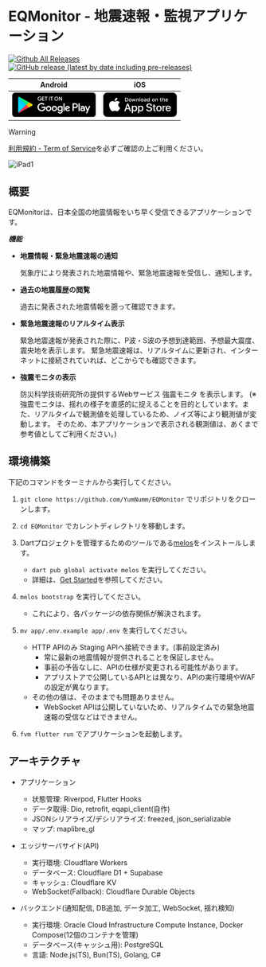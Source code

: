 # EQMonitor - 地震速報・監視アプリケーション

[![Github All Releases](https://img.shields.io/github/downloads/EQMonitor/EQMonitor/total.svg)](https://github.com/EQMonitor/EQMonitor/tags)
[![GitHub release (latest by date including pre-releases)](https://img.shields.io/github/v/release/EQMonitor/EQMonitor?color=blue&include_prereleases&label=Release)](https://github.com/EQMonitor/EQMonitor/releases/latest)

|                                                                                    Android                                                                                     |                                                                                                iOS                                                                                                |
| :----------------------------------------------------------------------------------------------------------------------------------------------------------------------------: | :-----------------------------------------------------------------------------------------------------------------------------------------------------------------------------------------------: |
| [<img src="https://github.com/YumNumm/YumNumm/raw/main/resources/img/google-play-badge.png" height="50">](https://play.google.com/store/apps/details?id=net.yumnumm.eqmonitor) | [<img src="https://github.com/YumNumm/YumNumm/raw/main/resources/img/appstore-badge.png" height="50">](https://apps.apple.com/ja/app/eqmonitor-%E5%9C%B0%E9%9C%87%E9%80%9F%E5%A0%B1/id6447546703) |

> [!WARNING]
> [利用規約 - Term of Service](https://github.com/EQMonitor/EQMonitor/blob/main/assets/docs/term_of_service.md)を必ずご確認の上ご利用ください。

![iPad1](https://github.com/YumNumm/EQMonitor/assets/73390859/4196623d-222e-4eac-991a-fee5a976be76)

## 概要

EQMonitorは、日本全国の地震情報をいち早く受信できるアプリケーションです。

**_機能_**

- **地震情報・緊急地震速報の通知**

  気象庁により発表された地震情報や、緊急地震速報を受信し、通知します。

- **過去の地震履歴の閲覧**

  過去に発表された地震情報を遡って確認できます。

- **緊急地震速報のリアルタイム表示**

  緊急地震速報が発表された際に、P波・S波の予想到達範囲、予想最大震度、震央地を表示します。
  緊急地震速報は、リアルタイムに更新され、インターネットに接続されていれば、どこからでも確認できます。

- **強震モニタの表示**

  防災科学技術研究所の提供するWebサービス 強震モニタ を表示します。
  (※ 強震モニタは、揺れの様子を直感的に捉えることを目的としています。また、リアルタイムで観測値を処理しているため、ノイズ等により観測値が変動します。
  そのため、本アプリケーションで表示される観測値は、あくまで参考値としてご利用ください。)

## 環境構築

下記のコマンドをターミナルから実行してください。

1. `git clone https://github.com/YumNumm/EQMonitor` でリポジトリをクローンします。

1. `cd EQMonitor` でカレントディレクトリを移動します。

1. Dartプロジェクトを管理するためのツールである[melos](https://melos.invertase.dev/)をインストールします。

   - `dart pub global activate melos` を実行してください。
   - 詳細は、[Get Started](https://melos.invertase.dev/~melos-latest/getting-started)を参照してください。

1. `melos bootstrap` を実行してください。

   - これにより、各パッケージの依存関係が解決されます。

1. `mv app/.env.example app/.env` を実行してください。

   - HTTP APIのみ Staging APIへ接続できます。(事前設定済み)
     - 常に最新の地震情報が提供されることを保証しません。
     - 事前の予告なしに、APIの仕様が変更される可能性があります。
     - アプリストアで公開しているAPIとは異なり、APIの実行環境やWAFの設定が異なります。
   - その他の値は、そのままでも問題ありません。
     - WebSocket APIは公開していないため、リアルタイムでの緊急地震速報の受信などはできません。

1. `fvm flutter run` でアプリケーションを起動します。


## アーキテクチャ

- アプリケーション
  - 状態管理: Riverpod, Flutter Hooks
  - データ取得: Dio, retrofit, eqapi_client(自作)
  - JSONシリアライズ/デシリアライズ: freezed, json_serializable
  - マップ: maplibre_gl

- エッジサーバサイド(API)
  - 実行環境: Cloudflare Workers
  - データベース: Cloudflare D1 + Supabase
  - キャッシュ: Cloudflare KV
  - WebSocket(Fallback): Cloudflare Durable Objects

- バックエンド(通知配信, DB追加, データ加工, WebSocket, 揺れ検知)
  - 実行環境: Oracle Cloud Infrastructure Compute Instance, Docker Compose(12個のコンテナを管理)
  - データベース(キャッシュ用): PostgreSQL
  - 言語: Node.js(TS), Bun(TS), Golang, C#
